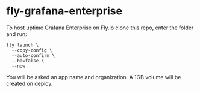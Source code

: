 # fly-grafana-enterprise

To host uptime Grafana Enterprise on Fly.io clone this repo, enter the folder and run:

```
fly launch \
  --copy-config \
  --auto-confirm \
  --ha=false \
  --now
```

You will be asked an app name and organization. A 1GB volume will be created on deploy.
